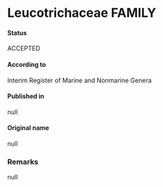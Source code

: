 # Leucotrichaceae FAMILY

#### Status
ACCEPTED

#### According to
Interim Register of Marine and Nonmarine Genera

#### Published in
null

#### Original name
null

### Remarks
null